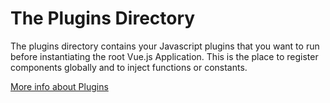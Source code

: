 # The Plugins Directory

The plugins directory contains your Javascript plugins that you want to run before instantiating the root Vue.js Application. This is the place to register components globally and to inject functions or constants.

[More info about Plugins](https://nuxtjs.org/guide/plugins)

